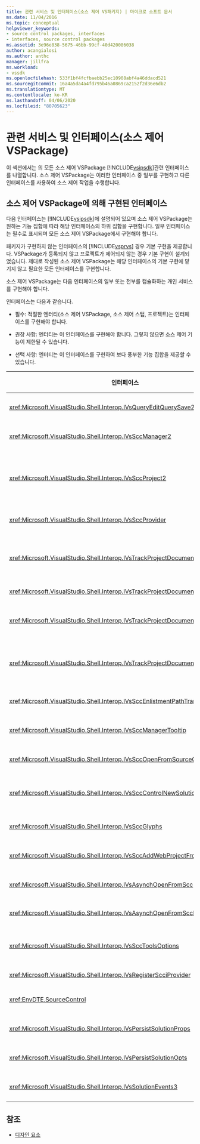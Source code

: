 ```yaml
---
title: 관련 서비스 및 인터페이스(소스 제어 VS패키지) | 마이크로 소프트 문서
ms.date: 11/04/2016
ms.topic: conceptual
helpviewer_keywords:
- source control packages, interfaces
- interfaces, source control packages
ms.assetid: 3e96e838-5675-46bb-99cf-40d420086038
author: acangialosi
ms.author: anthc
manager: jillfra
ms.workload:
- vssdk
ms.openlocfilehash: 533f1bf4fcfbaebb25ec10908abf4a46ddacd521
ms.sourcegitcommit: 16a4a5da4a4fd795b46a0869ca2152f2d36e6db2
ms.translationtype: MT
ms.contentlocale: ko-KR
ms.lasthandoff: 04/06/2020
ms.locfileid: "80705623"
---
```

# <a name="related-services-and-interfaces-source-control-vspackage"></a>관련 서비스 및 인터페이스(소스 제어 VSPackage)
이 섹션에서는 의 모든 소스 제어 VSPackage [!INCLUDE[vsipsdk](../../extensibility/includes/vsipsdk_md.md)]관련 인터페이스를 나열합니다. 소스 제어 VSPackage는 이러한 인터페이스 중 일부를 구현하고 다른 인터페이스를 사용하여 소스 제어 작업을 수행합니다.

## <a name="interfaces-implemented-by-and-for-source-control-vspackages"></a>소스 제어 VSPackage에 의해 구현된 인터페이스
 다음 인터페이스는 [!INCLUDE[vsipsdk](../../extensibility/includes/vsipsdk_md.md)]에 설명되어 있으며 소스 제어 VSPackage는 원하는 기능 집합에 따라 해당 인터페이스의 하위 집합을 구현합니다. 일부 인터페이스는 필수로 표시되며 모든 소스 제어 VSPackage에서 구현해야 합니다.

 패키지가 구현하지 않는 인터페이스의 [!INCLUDE[vsprvs](../../code-quality/includes/vsprvs_md.md)] 경우 기본 구현을 제공합니다. VSPackage가 등록되지 않고 프로젝트가 제어되지 않는 경우 기본 구현이 설계되었습니다. 제대로 작성된 소스 제어 VSPackage는 해당 인터페이스의 기본 구현에 맡기지 않고 필요한 모든 인터페이스를 구현합니다.

 소스 제어 VSPackage는 다음 인터페이스의 일부 또는 전부를 캡슐화하는 개인 서비스를 구현해야 합니다.

 인터페이스는 다음과 같습니다.

- 필수: 적절한 엔터티(소스 제어 VSPackage, 소스 제어 스텁, 프로젝트)는 인터페이스를 구현해야 합니다.

- 권장 사항: 엔터티는 이 인터페이스를 구현해야 합니다. 그렇지 않으면 소스 제어 기능이 제한될 수 있습니다.

- 선택 사항: 엔터티는 이 인터페이스를 구현하여 보다 풍부한 기능 집합을 제공할 수 있습니다.

| 인터페이스 | 목적 | 에 의해 구현 | 구현? |
| - | - |--------------------------|-------------|
| <xref:Microsoft.VisualStudio.Shell.Interop.IVsQueryEditQuerySave2> | 편집기는 파일을 수정하거나 저장하기 전에 이 인터페이스를 호출합니다. 소스 제어 VSPackage 파일을 체크 아웃하거나 체크 아웃에 실패하면 작업을 거부할 수 있습니다. | 소스 제어 VS패키지 | 권장 |
| <xref:Microsoft.VisualStudio.Shell.Interop.IVsSccManager2> | 이 인터페이스는 소스 제어를 통해 프로젝트를 등록 및 등록 취소하고 기본 소스 제어 글리프에 대한 지원을 제공하는 등 프로젝트에 대한 기본 소스 제어 기능을 제공합니다. | 소스 제어 VS패키지 | 필수 |
| <xref:Microsoft.VisualStudio.Shell.Interop.IVsSccProject2> | 이 <xref:Microsoft.VisualStudio.Shell.Interop.IVsHierarchy> 인터페이스는 <xref:System.Runtime.InteropServices.Marshal.QueryInterface%2A> 함수를 사용하거나 구현하는 `IVsHierarchy` 개체를 로 `IVsSccProject2`캐스팅하기만 하면 됩니다. 프로젝트에서 소스 제어하에 파일을 얻거나 현재 소스 제어 상태 또는 위치를 프로젝트에 알리는 데 사용됩니다. | Project | 필수 |
| <xref:Microsoft.VisualStudio.Shell.Interop.IVsSccProvider> | 통합 모듈은 이 인터페이스를 사용하여 현재 활성 VSPackage를 설정합니다. | 소스 제어 VS패키지 | 필수 |
| <xref:Microsoft.VisualStudio.Shell.Interop.IVsTrackProjectDocuments2> | 이 인터페이스는 구독 모델을 기반으로 합니다. 모든 VSPackage는 문서 이벤트를 수신하고 발생하려는 이벤트에 대해 셸에서 조언을 받도록 신호를 표시할 수 있습니다. 구현 하 고 [!INCLUDE[vsprvs](../../code-quality/includes/vsprvs_md.md)]VSPackage에 구현 `IVsTrackProjectDocumentsEvents2` 하는 이벤트를 전달 하는 에 의해 처리 됩니다. | 소스 제어 스텁 | 필수 |
| <xref:Microsoft.VisualStudio.Shell.Interop.IVsTrackProjectDocuments3> | 이 인터페이스는 일괄 처리, 동기화된 읽기/쓰기 `OnQueryAddFiles` 작업 및 고급 메서드를 제공합니다. | 소스 제어 스텁 | 필수 |
| <xref:Microsoft.VisualStudio.Shell.Interop.IVsTrackProjectDocumentsEvents2> | **솔루션 탐색기** 및 프로젝트는 새 파일이 프로젝트에 추가되거나 파일 및 폴더의 이름이 바뀌거나 프로젝트에서 삭제될 때 이 인터페이스를 호출합니다. 소스 제어 VSPackage는 프로젝트 파일을 체크 아웃하거나 작업을 취소할 수 있습니다. | 소스 제어 VS패키지 | 권장 |
| <xref:Microsoft.VisualStudio.Shell.Interop.IVsTrackProjectDocumentsEvents3> | **솔루션 탐색기** 및 프로젝트는 IVstrackProjectDocuments3 인터페이스의 메서드에 대한 호출에 대한 응답으로 이 인터페이스를 호출합니다. 소스 제어 VSPackage는 일괄 처리된 작업을 추적하고, 동기화된 읽기/쓰기 `OnQueryAddFiles` 작업을 추적하고, 보다 고급 메서드로 작업할 수 있습니다. | 소스 제어 VS패키지 | 권장 |
| <xref:Microsoft.VisualStudio.Shell.Interop.IVsSccEnlistmentPathTranslation> | 이 인터페이스는 웹 프로젝트에 대한 인리스트먼트 관리 지원을 제공합니다. | 소스 제어 VS패키지 | 권장 |
| <xref:Microsoft.VisualStudio.Shell.Interop.IVsSccManagerTooltip> | 이 인터페이스는 프로젝트의 소스 제어 파일에 대한 도구 팁을 검색하는 데 사용됩니다. | 소스 제어 VS패키지 | Optional |
| <xref:Microsoft.VisualStudio.Shell.Interop.IVsSccOpenFromSourceControl> | 이 인터페이스는 네임스페이스 확장 지원을 제공합니다. | 소스 제어 VS패키지 | Optional |
| <xref:Microsoft.VisualStudio.Shell.Interop.IVsSccControlNewSolution> | VSPackage는 이 인터페이스를 사용하여 네임스페이스 확장을 **새**것, **열기**또는 **저장** 대화 상자에 통합합니다. 따라서 프로젝트를 생성 시 소스 제어에 자동으로 추가하거나 저장 작업이 적용될 때 소스 제어에 추가할 수 있습니다. | 소스 제어 VS패키지 | Optional |
| <xref:Microsoft.VisualStudio.Shell.Interop.IVsSccGlyphs> | VSPackage는 이 인터페이스를 사용하여 **솔루션 탐색기의**노드에 대한 소스 제어 글리프로 추가 글리프를 정의합니다. | 소스 제어 VS패키지 | Optional |
| <xref:Microsoft.VisualStudio.Shell.Interop.IVsSccAddWebProjectFromSourceControl> | 웹 프로젝트에 대한 대화 상자 **추가** 상자는 이 인터페이스를 사용합니다. 소스 제어 위치를 검색하고 해당 위치의 소스 제어 리포지토리에 이전에 추가된 웹 프로젝트를 여는 메서드를 제공합니다. | 소스 제어 VS패키지 | 권장 |
| <xref:Microsoft.VisualStudio.Shell.Interop.IVsAsynchOpenFromScc> | 이 인터페이스는 소스 제어에서 프로젝트의 비동기(백그라운드) 로드를 지원합니다. | 소스 제어 VS패키지 | Optional |
| <xref:Microsoft.VisualStudio.Shell.Interop.IVsAsynchOpenFromSccProjectEvents> | 이 인터페이스를 통해 프로젝트에서 시작된 비동기 로드의 <xref:Microsoft.VisualStudio.Shell.Interop.IVsAsynchOpenFromScc>진행 상황을 볼 수 있습니다. | Project | Optional |
| <xref:Microsoft.VisualStudio.Shell.Interop.IVsSccToolsOptions> | 이 인터페이스를 사용하면 IDE가 활성 소스 제어 VSPackage를 쿼리할 수 있습니다. IDE는 등록된 활성 소스 제어 VSPackage가 없는 경우에도 의미가 있는 소스 제어 설정값을 쿼리합니다. 이 인터페이스는 에서 [!INCLUDE[vsprvs](../../code-quality/includes/vsprvs_md.md)]구현및 처리됩니다. | 소스 제어 스텁 | 필수 |
| <xref:Microsoft.VisualStudio.Shell.Interop.IVsRegisterScciProvider> | 이 인터페이스는 소스 제어 VSPackage를 등록하는 데 사용됩니다. | 소스 제어 스텁 | 필수 |
| <xref:EnvDTE.SourceControl> | 이 인터페이스는 자동화에 사용됩니다. 따라서 UI를 표시하지 않고 실행할 수 있는 함수만 노출됩니다. | 소스 제어 VS패키지 | Optional |
| <xref:Microsoft.VisualStudio.Shell.Interop.IVsPersistSolutionProps> | 이 인터페이스는 솔루션(.sln) 파일에 소스 제어 설정을 저장하는 데 사용됩니다. 설정에는 소스 제어 위치 및 소스 제어 상태 플래그가 포함됩니다. | 소스 제어 VS패키지 | 권장 |
| <xref:Microsoft.VisualStudio.Shell.Interop.IVsPersistSolutionOpts> | 이 인터페이스는 솔루션 옵션(.suo) 파일에 소스 제어 설정을 저장하는 데 사용됩니다. 여기에는 현재 사용자의 인리스트먼트 위치와 같은 사용자별 소스 제어 설정이 포함될 수 있습니다. | 소스 제어 VS패키지 | 권장 |
| <xref:Microsoft.VisualStudio.Shell.Interop.IVsSolutionEvents3> | 이 인터페이스는 솔루션을 닫기 전에 프로젝트 파일을 체크 인하거나 프로젝트를 열 때 소스 제어에서 새 파일을 가져오는 등의 작업을 수행하기 위해 이벤트를 모니터링하는 데 사용됩니다. | 소스 제어 VS패키지 | 권장 |

## <a name="see-also"></a>참조
- [디자인 요소](../../extensibility/internals/source-control-vspackage-design-elements.md)
